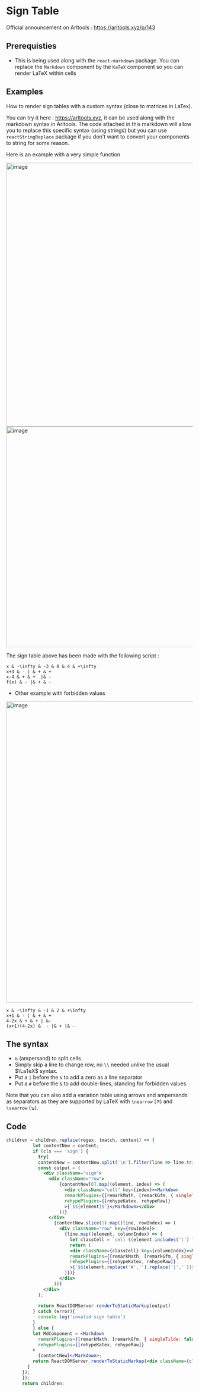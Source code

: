 # Sign Table

Official announcement on Arltools : https://arltools.xyz/p/143

## Prerequisties

- This is being used along with the `react-markdown` package. You can replace the `Markdown` component by the `KaTeX` component so you can render LaTeX within cells

## Examples

How to render sign tables with a custom syntax (close to matrices in LaTex).

You can try it here : https://arltools.xyz, it can be used along with the markdown syntax in Arltools. The code attached in this markdown will allow you to replace this specific syntax (using strings) but you can use `reactStringReplace` package if you don't want to convert your components to string for some reason.

Here is an example with a very simple function

<img width="710" alt="image" src="https://github.com/BenchBadr/sign-table/assets/78297845/b5db5907-687a-4fe8-9914-45b927dc1d5d">

<img width="594" alt="image" src="https://github.com/BenchBadr/sign-table/assets/78297845/6120ef04-adf2-4c8d-993f-2fc21e87ba97">

The sign table above has been made with the following script :

```
x & -\infty & -3 & 0 & 4 & +\infty
x+3 & - | & + & +
x-4 & + & +  |& - 
f(x) & - |& + & - 
```

- Other example with forbidden values

<img width="811" alt="image" src="https://github.com/BenchBadr/sign-table/assets/78297845/e0badb18-62d4-40ac-8fef-b0ffb1938341">


```
x & -\infty & -1 & 2 & +\infty
x+1 & - | & + & +
4-2x & + & + | &-
(x+1)(4-2x) &  - |& + |& - 
```

## The syntax

- `&` (ampersand) to split cells
- Simply skip a line to change row, no `\\` needed unlike the usual $\LaTeX$ syntax.
- Put a `|` before the `&` to add a zero as a line separator
- Put a `#` before the `&` to add double-lines, standing for forbidden values

Note that you can also add a variation table using arrows and ampersands as separators as they are supported by LaTeX with `\nearrow` ($\nearrow$) and `\searrow` ($\searrow$). 
## Code


```jsx
children = children.replace(regex, (match, content) => {
          let contentNew = content;
          if (cls === 'sign') {
            try{
            contentNew = contentNew.split('\n').filter(line => line.trim() !== '').map(line => line.split('&'));
            const output = (
              <div className="sign">
                <div className="row">
                    {contentNew[0].map((element, index) => (
                      <div className="cell" key={index}><Markdown
                      remarkPlugins={[remarkMath, [remarkGfm, { singleTilde: false }]]}
                      rehypePlugins={[rehypeKatex, rehypeRaw]}
                      >{`$${element}$`}</Markdown></div>
                    ))}
                </div>
                  {contentNew.slice(1).map((line, rowIndex) => (
                    <div className="row" key={rowIndex}>
                      {line.map((element, columnIndex) => { 
                        let classCell = `cell ${element.includes('|') ?  ' ban' : ''} ${element.includes('#') ? ' zero' : ''}`;
                        return (
                        <div className={classCell} key={columnIndex}><Markdown
                        remarkPlugins={[remarkMath, [remarkGfm, { singleTilde: false }]]}
                        rehypePlugins={[rehypeKatex, rehypeRaw]}
                        >{`$${element.replace('#','').replace('|','')}$`}</Markdown></div>
                      )})}
                    </div>
                  ))}
              </div>
            );
            
            return ReactDOMServer.renderToStaticMarkup(output)
          } catch (error){
            console.log('invalid sign table')
          }
          } else {
          let MdComponent = <Markdown
            remarkPlugins={[remarkMath, [remarkGfm, { singleTilde: false }]]}
            rehypePlugins={[rehypeKatex, rehypeRaw]}
          >
            {contentNew}</Markdown>;
          return ReactDOMServer.renderToStaticMarkup(<div className={cls}>{MdComponent}</div>);
        }
      });
      });
      return children;
```
